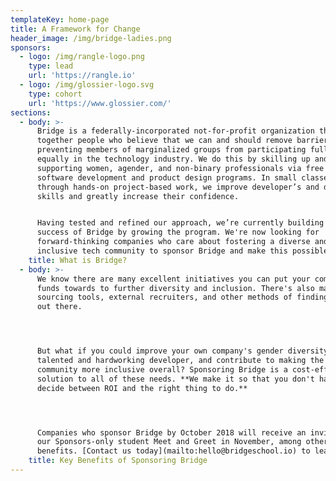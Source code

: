 ```yaml
---
templateKey: home-page
title: A Framework for Change
header_image: /img/bridge-ladies.png
sponsors:
  - logo: /img/rangle-logo.png
    type: lead
    url: 'https://rangle.io'
  - logo: /img/glossier-logo.svg
    type: cohort
    url: 'https://www.glossier.com/'
sections:
  - body: >-
      Bridge is a federally-incorporated not-for-profit organization that brings
      together people who believe that we can and should remove barriers
      preventing members of marginalized groups from participating fully and
      equally in the technology industry. We do this by skilling up and
      supporting women, agender, and non-binary professionals via free 11 week
      software development and product design programs. In small classes, and
      through hands-on project-based work, we improve developer’s and designer’s
      skills and greatly increase their confidence.


      Having tested and refined our approach, we’re currently building on the
      success of Bridge by growing the program. We're now looking for
      forward-thinking companies who care about fostering a diverse and
      inclusive tech community to sponsor Bridge and make this possible.
    title: What is Bridge?
  - body: >-
      We know there are many excellent initiatives you can put your company's
      funds towards to further diversity and inclusion. There's also many online
      sourcing tools, external recruiters, and other methods of finding talent
      out there.




      But what if you could improve your own company's gender diversity, hire a
      talented and hardworking developer, and contribute to making the tech
      community more inclusive overall? Sponsoring Bridge is a cost-effective
      solution to all of these needs. **We make it so that you don't have to
      decide between ROI and the right thing to do.**




      Companies who sponsor Bridge by October 2018 will receive an invitation to
      our Sponsors-only student Meet and Greet in November, among other
      benefits. [Contact us today](mailto:hello@bridgeschool.io) to learn more.
    title: Key Benefits of Sponsoring Bridge
---
```


